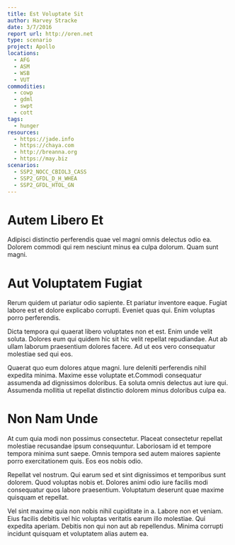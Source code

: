 ```yaml
---
title: Est Voluptate Sit
author: Harvey Stracke
date: 3/7/2016
report url: http://oren.net
type: scenario
project: Apollo
locations:
  - AFG
  - ASM
  - WSB
  - VUT
commodities:
  - cowp
  - gdml
  - swpt
  - cott
tags:
  - hunger
resources:
  - https://jade.info
  - https://chaya.com
  - http://breanna.org
  - https://may.biz
scenarios:
  - SSP2_NOCC_CBIOL3_CASS
  - SSP2_GFDL_D_H_WHEA
  - SSP2_GFDL_HTOL_GN
---
```

# Autem Libero Et
Adipisci distinctio perferendis quae vel magni omnis delectus odio ea. Dolorem commodi qui rem nesciunt minus ea culpa dolorum. Quam sunt magni.

# Aut Voluptatem Fugiat
Rerum quidem ut pariatur odio sapiente. Et pariatur inventore eaque. Fugiat labore est et dolore explicabo corrupti. Eveniet quas qui. Enim voluptas porro perferendis.
 Dicta tempora qui quaerat libero voluptates non et est. Enim unde velit soluta. Dolores eum qui quidem hic sit hic velit repellat repudiandae. Aut ab ullam laborum praesentium dolores facere. Ad ut eos vero consequatur molestiae sed qui eos.
 Quaerat quo eum dolores atque magni. Iure deleniti perferendis nihil expedita minima. Maxime esse voluptate et.Commodi consequatur assumenda ad dignissimos doloribus. Ea soluta omnis delectus aut iure qui. Assumenda mollitia ut repellat distinctio dolorem minus doloribus culpa ea.

# Non Nam Unde
At cum quia modi non possimus consectetur. Placeat consectetur repellat molestiae recusandae ipsum consequuntur. Laboriosam id et tempore tempora minima sunt saepe. Omnis tempora sed autem maiores sapiente porro exercitationem quis. Eos eos nobis odio.
 Repellat vel nostrum. Qui earum sed et sint dignissimos et temporibus sunt dolorem. Quod voluptas nobis et. Dolores animi odio iure facilis modi consequatur quos labore praesentium. Voluptatum deserunt quae maxime quisquam et repellat.
 Vel sint maxime quia non nobis nihil cupiditate in a. Labore non et veniam. Eius facilis debitis vel hic voluptas veritatis earum illo molestiae. Qui expedita aperiam. Debitis non qui non aut ab repellendus. Minima corrupti incidunt quisquam et voluptatem alias autem ea.
